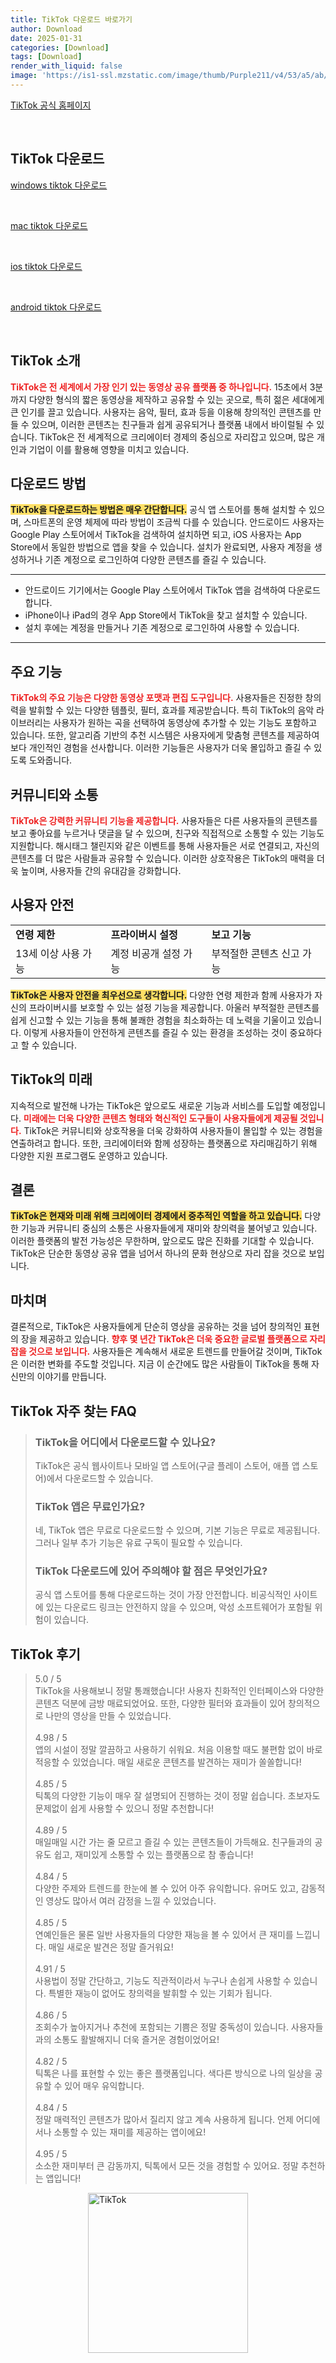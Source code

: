 ```yaml
---
title: TikTok 다운로드 바로가기
author: Download
date: 2025-01-31
categories: [Download]
tags: [Download]
render_with_liquid: false
image: 'https://is1-ssl.mzstatic.com/image/thumb/Purple211/v4/53/a5/ab/53a5ab45-81c2-6efb-5dfc-3dbf11c77ca5/AppIcon_TikTok-0-0-1x_U007epad-0-0-0-85-220.png/350x350.png'
---
```

<p><a class='click-button' title='TikTok' href='https://www.tiktok.com/ko-KR/' rel='nofollow'>TikTok 공식 홈페이지</a></p><br>
<h2 id='TikTok_다운로드'>TikTok 다운로드</h2>
<p><a class="click-button windows" title="tiktok 다운로드" href="https://apps.microsoft.com/detail/9nh2gph4jzs4?hl=ko-kr&gl=KR" rel="nofollow">windows tiktok 다운로드</a></p><br>
<p><a class="click-button mac" title="tiktok 다운로드" href="https://apps.apple.com/kr/app/tiktok-%ED%8B%B1%ED%86%A1/id1235601864" rel="nofollow">mac tiktok 다운로드</a></p><br>
<p><a class="click-button ios" title="tiktok 다운로드" href="https://apps.apple.com/kr/app/tiktok-%ED%8B%B1%ED%86%A1/id1235601864" rel="nofollow">ios tiktok 다운로드</a></p><br>
<p><a class="click-button android" title="tiktok 다운로드" href="https://play.google.com/store/apps/details?id=com.ss.android.ugc.trill&hl=ko" rel="nofollow">android tiktok 다운로드</a></p><br>


<h2 id='TikTok_소개'>TikTok 소개</h2>

<p><b><span style="color: #ee2323;">TikTok은 전 세계에서 가장 인기 있는 동영상 공유 플랫폼 중 하나입니다.</span></b> 15초에서 3분까지 다양한 형식의 짧은 동영상을 제작하고 공유할 수 있는 곳으로, 특히 젊은 세대에게 큰 인기를 끌고 있습니다. 사용자는 음악, 필터, 효과 등을 이용해 창의적인 콘텐츠를 만들 수 있으며, 이러한 콘텐츠는 친구들과 쉽게 공유되거나 플랫폼 내에서 바이럴될 수 있습니다. TikTok은 전 세계적으로 크리에이터 경제의 중심으로 자리잡고 있으며, 많은 개인과 기업이 이를 활용해 영향을 미치고 있습니다.</p>

<h2 id='다운로드_방법'>다운로드 방법</h2>

<p><b><span style="background-color: #ffe066;">TikTok을 다운로드하는 방법은 매우 간단합니다.</span></b> 공식 앱 스토어를 통해 설치할 수 있으며, 스마트폰의 운영 체제에 따라 방법이 조금씩 다를 수 있습니다. 안드로이드 사용자는 Google Play 스토어에서 TikTok을 검색하여 설치하면 되고, iOS 사용자는 App Store에서 동일한 방법으로 앱을 찾을 수 있습니다. 설치가 완료되면, 사용자 계정을 생성하거나 기존 계정으로 로그인하여 다양한 콘텐츠를 즐길 수 있습니다.</p>

<hr />

<ul>
    <li>안드로이드 기기에서는 Google Play 스토어에서 TikTok 앱을 검색하여 다운로드합니다.</li>
    <li>iPhone이나 iPad의 경우 App Store에서 TikTok을 찾고 설치할 수 있습니다.</li>
    <li>설치 후에는 계정을 만들거나 기존 계정으로 로그인하여 사용할 수 있습니다.</li>
</ul>

<hr />

<h2 id='주요_기능'>주요 기능</h2>

<p><b><span style="color: #ee2323;">TikTok의 주요 기능은 다양한 동영상 포맷과 편집 도구입니다.</span></b> 사용자들은 진정한 창의력을 발휘할 수 있는 다양한 템플릿, 필터, 효과를 제공받습니다. 특히 TikTok의 음악 라이브러리는 사용자가 원하는 곡을 선택하여 동영상에 추가할 수 있는 기능도 포함하고 있습니다. 또한, 알고리즘 기반의 추천 시스템은 사용자에게 맞춤형 콘텐츠를 제공하여 보다 개인적인 경험을 선사합니다. 이러한 기능들은 사용자가 더욱 몰입하고 즐길 수 있도록 도와줍니다.</p>

<h2 id='커뮤니티와_소통'>커뮤니티와 소통</h2>

<p><b><span style="color: #ee2323;">TikTok은 강력한 커뮤니티 기능을 제공합니다.</span></b> 사용자들은 다른 사용자들의 콘텐츠를 보고 좋아요를 누르거나 댓글을 달 수 있으며, 친구와 직접적으로 소통할 수 있는 기능도 지원합니다. 해시태그 챌린지와 같은 이벤트를 통해 사용자들은 서로 연결되고, 자신의 콘텐츠를 더 많은 사람들과 공유할 수 있습니다. 이러한 상호작용은 TikTok의 매력을 더욱 높이며, 사용자들 간의 유대감을 강화합니다.</p>

<h2 id='사용자_안전'>사용자 안전</h2>

<table>
    <tr>
        <td><b>연령 제한</b></td>
        <td><b>프라이버시 설정</b></td>
        <td><b>보고 기능</b></td>
    </tr>
    <tr>
        <td>13세 이상 사용 가능</td>
        <td>계정 비공개 설정 가능</td>
        <td>부적절한 콘텐츠 신고 가능</td>
    </tr>
</table>

<p><b><span style="background-color: #ffe066;">TikTok은 사용자 안전을 최우선으로 생각합니다.</span></b> 다양한 연령 제한과 함께 사용자가 자신의 프라이버시를 보호할 수 있는 설정 기능을 제공합니다. 아울러 부적절한 콘텐츠를 쉽게 신고할 수 있는 기능을 통해 불쾌한 경험을 최소화하는 데 노력을 기울이고 있습니다. 이렇게 사용자들이 안전하게 콘텐츠를 즐길 수 있는 환경을 조성하는 것이 중요하다고 할 수 있습니다.</p>

<h2 id='TikTok_의_미래'>TikTok의 미래</h2>

<p>지속적으로 발전해 나가는 TikTok은 앞으로도 새로운 기능과 서비스를 도입할 예정입니다. <b><span style="color: #ee2323;">미래에는 더욱 다양한 콘텐츠 형태와 혁신적인 도구들이 사용자들에게 제공될 것입니다.</span></b> TikTok은 커뮤니티와 상호작용을 더욱 강화하여 사용자들이 몰입할 수 있는 경험을 연출하려고 합니다. 또한, 크리에이터와 함께 성장하는 플랫폼으로 자리매김하기 위해 다양한 지원 프로그램도 운영하고 있습니다.</p>

<h2 id='결론'>결론</h2>

<p><b><span style="background-color: #ffe066;">TikTok은 현재와 미래 위해 크리에이터 경제에서 중추적인 역할을 하고 있습니다.</span></b> 다양한 기능과 커뮤니티 중심의 소통은 사용자들에게 재미와 창의력을 불어넣고 있습니다. 이러한 플랫폼의 발전 가능성은 무한하며, 앞으로도 많은 진화를 기대할 수 있습니다. TikTok은 단순한 동영상 공유 앱을 넘어서 하나의 문화 현상으로 자리 잡을 것으로 보입니다.</p>

<h2 id='마치며'>마치며</h2>

<p>결론적으로, TikTok은 사용자들에게 단순히 영상을 공유하는 것을 넘어 창의적인 표현의 장을 제공하고 있습니다. <b><span style="color: #ee2323;">향후 몇 년간 TikTok은 더욱 중요한 글로벌 플랫폼으로 자리 잡을 것으로 보입니다.</span></b> 사용자들은 계속해서 새로운 트렌드를 만들어갈 것이며, TikTok은 이러한 변화를 주도할 것입니다. 지금 이 순간에도 많은 사람들이 TikTok을 통해 자신만의 이야기를 만듭니다.</p>


<h2 id='TikTok_자주_찾는_FAQ'>TikTok 자주 찾는 FAQ</h2>
<div itemscope="" itemtype="https://schema.org/FAQPage"> <blockquote> <div itemscope="" itemprop="mainEntity" itemtype="https://schema.org/Question"> <h3 itemprop="name">TikTok을 어디에서 다운로드할 수 있나요?</h3> <div itemscope="" itemprop="acceptedAnswer" itemtype="https://schema.org/Answer"> <span itemprop="text"> <p>TikTok은 공식 웹사이트나 모바일 앱 스토어(구글 플레이 스토어, 애플 앱 스토어)에서 다운로드할 수 있습니다.</p> </span> </div> </div> <div itemscope="" itemprop="mainEntity" itemtype="https://schema.org/Question"> <h3 itemprop="name">TikTok 앱은 무료인가요?</h3> <div itemscope="" itemprop="acceptedAnswer" itemtype="https://schema.org/Answer"> <span itemprop="text"> <p>네, TikTok 앱은 무료로 다운로드할 수 있으며, 기본 기능은 무료로 제공됩니다. 그러나 일부 추가 기능은 유료 구독이 필요할 수 있습니다.</p> </span> </div> </div> <div itemscope="" itemprop="mainEntity" itemtype="https://schema.org/Question"> <h3 itemprop="name">TikTok 다운로드에 있어 주의해야 할 점은 무엇인가요?</h3> <div itemscope="" itemprop="acceptedAnswer" itemtype="https://schema.org/Answer"> <span itemprop="text"> <p>공식 앱 스토어를 통해 다운로드하는 것이 가장 안전합니다. 비공식적인 사이트에 있는 다운로드 링크는 안전하지 않을 수 있으며, 악성 소프트웨어가 포함될 위험이 있습니다.</p> </span> </div> </div> </blockquote> </div>
<h2 id='TikTok_후기'>TikTok 후기</h2>
<div itemscope itemtype="https://schema.org/Product">
  <blockquote>
  <div itemprop="review" itemscope itemtype="https://schema.org/Review">
      <div itemprop="reviewRating" itemscope itemtype="https://schema.org/Rating"> <span itemprop="ratingValue">5.0</span> / <span itemprop="bestRating">5</span> </div>
      <span itemprop="reviewBody">TikTok을 사용해보니 정말 통쾌했습니다! 사용자 친화적인 인터페이스와 다양한 콘텐츠 덕분에 금방 매료되었어요. 또한, 다양한 필터와 효과들이 있어 창의적으로 나만의 영상을 만들 수 있었습니다.</span>
  </div>
  <br>
  <div itemprop="review" itemscope itemtype="https://schema.org/Review">
      <div itemprop="reviewRating" itemscope itemtype="https://schema.org/Rating"> <span itemprop="ratingValue">4.98</span> / <span itemprop="bestRating">5</span> </div>
      <span itemprop="reviewBody">앱의 시설이 정말 깔끔하고 사용하기 쉬워요. 처음 이용할 때도 불편함 없이 바로 적응할 수 있었습니다. 매일 새로운 콘텐츠를 발견하는 재미가 쏠쏠합니다!</span>
  </div>
  <br>
  <div itemprop="review" itemscope itemtype="https://schema.org/Review">
      <div itemprop="reviewRating" itemscope itemtype="schema.org/Rating"> <span itemprop="ratingValue">4.85</span> / <span itemprop="bestRating">5</span> </div>
      <span itemprop="reviewBody">틱톡의 다양한 기능이 매우 잘 설명되어 진행하는 것이 정말 쉽습니다. 초보자도 문제없이 쉽게 사용할 수 있으니 정말 추천합니다!</span>
  </div>
  <br>
  <div itemprop="review" itemscope itemtype="schema.org/Review">
      <div itemprop="reviewRating" itemscope itemtype="schema.org/Rating"> <span itemprop="ratingValue">4.89</span> / <span itemprop="bestRating">5</span> </div>
      <span itemprop="reviewBody">매일매일 시간 가는 줄 모르고 즐길 수 있는 콘텐츠들이 가득해요. 친구들과의 공유도 쉽고, 재미있게 소통할 수 있는 플랫폼으로 참 좋습니다!</span>
  </div>
  <br>
  <div itemprop="review" itemscope itemtype="schema.org/Review">
      <div itemprop="reviewRating" itemscope itemtype="schema.org/Rating"> <span itemprop="ratingValue">4.84</span> / <span itemprop="bestRating">5</span> </div>
      <span itemprop="reviewBody">다양한 주제와 트렌드를 한눈에 볼 수 있어 아주 유익합니다. 유머도 있고, 감동적인 영상도 많아서 여러 감정을 느낄 수 있었습니다.</span>
  </div>
  <br>
  <div itemprop="review" itemscope itemtype="schema.org/Review">
      <div itemprop="reviewRating" itemscope itemtype="schema.org/Rating"> <span itemprop="ratingValue">4.85</span> / <span itemprop="bestRating">5</span> </div>
      <span itemprop="reviewBody">연예인들은 물론 일반 사용자들의 다양한 재능을 볼 수 있어서 큰 재미를 느낍니다. 매일 새로운 발견은 정말 즐거워요!</span>
  </div>
  <br>
  <div itemprop="review" itemscope itemtype="schema.org/Review">
      <div itemprop="reviewRating" itemscope itemtype="schema.org/Rating"> <span itemprop="ratingValue">4.91</span> / <span itemprop="bestRating">5</span> </div>
      <span itemprop="reviewBody">사용법이 정말 간단하고, 기능도 직관적이라서 누구나 손쉽게 사용할 수 있습니다. 특별한 재능이 없어도 창의력을 발휘할 수 있는 기회가 됩니다.</span>
  </div>
  <br>
  <div itemprop="review" itemscope itemtype="schema.org/Review">
      <div itemprop="reviewRating" itemscope itemtype="schema.org/Rating"> <span itemprop="ratingValue">4.86</span> / <span itemprop="bestRating">5</span> </div>
      <span itemprop="reviewBody">조회수가 높아지거나 추천에 포함되는 기쁨은 정말 중독성이 있습니다. 사용자들과의 소통도 활발해지니 더욱 즐거운 경험이었어요!</span>
  </div>
  <br>
  <div itemprop="review" itemscope itemtype="schema.org/Review">
      <div itemprop="reviewRating" itemscope itemtype="schema.org/Rating"> <span itemprop="ratingValue">4.82</span> / <span itemprop="bestRating">5</span> </div>
      <span itemprop="reviewBody">틱톡은 나를 표현할 수 있는 좋은 플랫폼입니다. 색다른 방식으로 나의 일상을 공유할 수 있어 매우 유익합니다.</span>
  </div>
  <br>
  <div itemprop="review" itemscope itemtype="schema.org/Review">
      <div itemprop="reviewRating" itemscope itemtype="schema.org/Rating"> <span itemprop="ratingValue">4.84</span> / <span itemprop="bestRating">5</span> </div>
      <span itemprop="reviewBody">정말 매력적인 콘텐츠가 많아서 질리지 않고 계속 사용하게 됩니다. 언제 어디에서나 소통할 수 있는 재미를 제공하는 앱이에요!</span>
  </div>
  <br>
  <div itemprop="review" itemscope itemtype="schema.org/Review">
      <div itemprop="reviewRating" itemscope itemtype="schema.org/Rating"> <span itemprop="ratingValue">4.95</span> / <span itemprop="bestRating">5</span> </div>
      <span itemprop="reviewBody">소소한 재미부터 큰 감동까지, 틱톡에서 모든 것을 경험할 수 있어요. 정말 추천하는 앱입니다!</span>
  </div>
  </blockquote>
</div>
<figure class="image" style="display: flex; justify-content: center; align-items: center; margin: 0;"><img src="https://is1-ssl.mzstatic.com/image/thumb/Purple211/v4/53/a5/ab/53a5ab45-81c2-6efb-5dfc-3dbf11c77ca5/AppIcon_TikTok-0-0-1x_U007epad-0-0-0-85-220.png/350x350.png" alt="TikTok" width="256" height="256" style="max-width: 100%; height: auto;"></figure>
